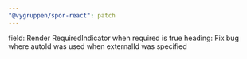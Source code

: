 ```yaml
---
"@vygruppen/spor-react": patch
---
```


field: Render RequiredIndicator when required is true
heading: Fix bug where autoId was used when externalId was specified
